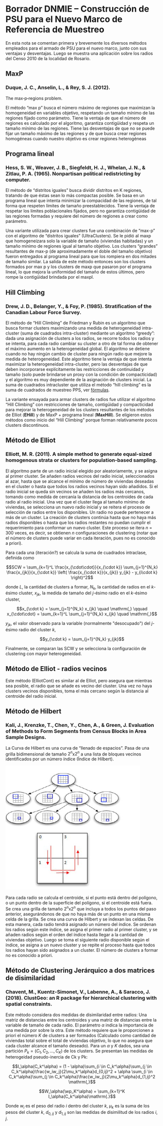 # Borrador DNMIE – Construcción de PSU para el Nuevo Marco de Referencia de Muestreo

En esta nota se comentan primera y brevemente los diversos métodos empleados 
para el armado de PSU para el nuevo marco, junto con sus ventajas y desventajas. 
Luego se muestra una aplicación sobre los radios del Censo 2010 de la localidad de Rosario.

## MaxP

### Duque, J. C., Anselin, L., & Rey, S. J. (2012). 
The max‐p‐regions problem.

El método “max p” busca el número máximo de regiones que maximizan 
la homogeneidad en variables objetivo, respetando un tamaño mínimo 
de las regiones fijado como parámetro. 
Tiene la ventaja de que el número de regiones es calculado por el algoritmo, 
garantiza contigüidad y respeta un tamaño mínimo de las regiones. 
Tiene las desventajas de que no se puede fijar un tamaño máximo de las regiones 
y de que busca crear regiones homogéneas cuando nuestro objetivo es 
crear regiones heterogéneas

## Programa lineal

### Hess, S. W., Weaver, J. B., Siegfeldt, H. J., Whelan, J. N., & Zitlau, P. A. (1965). Nonpartisan political redistricting by computer. 

El método de “distritos iguales” busca dividir distritos en K regiones, 
tratando de que éstas sean lo más compactas posible. Se basa en un programa lineal 
que intenta minimizar la compacidad de las regiones, de tal forma que respeten 
límites de tamaño preestablecidos. 
Tiene la ventaja de respetar los límites poblacionales fijados, 
pero no garantiza contigüidad de las regiones formadas y 
requiere del número de regiones a crear como parámetro.

Una variante utilizada para crear clusters fue una combinación de “max-p” 
con el algoritmo de “distritos iguales” (UltraClusters). 
Se le pidió al maxp que homogeneizara solo la variable de tamaño (viviendas habitadas) y 
un tamaño mínimo de regiones igual al tamaño objetivo. 
Los clusters “grandes” resultantes de max-p (de aproximadamente el doble del tamaño objetivo) 
fueron entregados al programa lineal para que los rompiera en dos mitades de tamaño similar. 
La salida de este método entonces son los clusters formados por max p y 
los clusters de maxp que pasaron por el programa lineal, 
lo que mejora la uniformidad del tamaño de estos últimos, 
pero rompe la contigüidad brindada por el maxpl.

## Hill Climbing

### Drew, J. D., Belanger, Y., & Foy, P. (1985). Stratification of the Canadian Labour Force Survey. 

El método de “Hill Climbing” de Friedman y Rubin es un algoritmo que busca 
formar clusters maximizando una medida de heterogeneidad intra-cluster 
(suma de cuadrados intra-cluster) mediante un algoritmo “greedy”: 
dada una asignación de clusters a los radios, se recorre todos los radios y 
se intenta, para cada radio cambiar su cluster a otro de tal forma de 
obtener el máximo aumento en la heterogeneidad global. 
El algoritmo se detiene cuando no hay ningún cambio de cluster para ningún radio 
que mejore la medida de heterogeneidad. 
Este algoritmo tiene la ventaja de que intenta maximizar 
la heterogeneidad intra-cluster, pero las desventajas de 
que deben incorporarse explícitamente las restricciones de continuidad y tamaño 
(solo puede brindarse un proxy con la condición de compacticidad) y 
el algoritmo es muy dependiente de la asignación de clusters inicial.
La suma de cuadrados intracluster que utiliza el método “hill climbing” 
es la suma de cuadrados de muestreo PPS, 
ver [fórmulas](https://gitlab.indec.gob.ar/halperin/dniem-psu/blob/master/formulas%20hill%20climbing.md).

La variante ensayada para armar clusters de radios 
fue utilizar el algoritmo “Hill Climbing” con restricciones de 
tamaño, contigüidad y compacticidad para mejorar la heterogeneidad de los clusters 
resultantes de los métodos de Elliot (**EHill**) y de MaxP + programa lineal (**MaxHill**). 
Se eligieron estos métodos como inicio del “Hill Climbing” 
porque forman relativamente pocos clusters discontinuos.

## Método de Elliot

### Elliott, M. R. (2011). A simple method to generate equal-sized homogenous strata or clusters for population-based sampling. 

El algoritmo parte de un radio inicial elegido por aleatoriamente, 
y se asigna al primer cluster. 
Se añaden radios vecinos del radio inicial, seleccionados al azar, 
hasta que se alcance el mínimo de número de viviendas deseadas en el cluster o 
hasta que todos los radios vecinos hayan sido añadidos. 
Si el radio inicial se queda sin vecinos se añaden los radios más cercanos, 
tomando como medida de cercanía la distancia de los centroides de cada radio al radio inicial.
Una vez que el cluster llega al tamaño mínimo de viviendas, 
se selecciona un nuevo radio inicial y se reitera el proceso de selección de radios 
entre los disponibles. 
Un radio no puede pertenecer a más de un cluster.
La creación de clusters continúa hasta que no haya más radios disponibles o 
hasta que los radios restantes no puedan cumplir el requerimiento para conformar un nuevo cluster.
Este proceso se itera $`n`$ = 300 veces, es decir, 
se obtienen $`n`$ configuraciones de clustering 
(notar que el número de clusters puede variar en cada iteración, pues no es conocido a priori). 

Para cada una (iteración?) se calcula la suma de cuadrados intraclase, definida como

```math
SCW = \sum_{k=1}^L \frac{x_{\cdot\cdot}}{x_{\cdot k}}
      \sum_{j=1}^{N_k} \frac{x_{jk}}{x_{\cdot k}}
      \left( \frac{x_{\cdot k}}{x_{jk}} y_{jk} - y_{i\cdot k} \right)^2
```

donde 
$`L`$, la cantidad de clusters a formar,
$`N_k`$, la cantidad de radios en el $`k`$-ésimo cluster,
$`x_{jk}`$, la medida de tamaño del $`j`$-ésimo radio en el $`k`$-ésimo cluster,

```math
x_{\cdot k} = \sum_{j=1}^{N_k} x_{jk}
\quad
\mathrm{,}
\qquad
x_{\cdot\cdot} = \sum_{k=1}^L \sum_{j=1}^{N_k} x_{jk}
\quad
\mathrm{,}
```
$`y_{jk}`$, el valor observado para la variable (normalmente "desocupado") 
del $`j`$-ésimo radio del cluster $`k`$,
```math
y_{\cdot k} = \sum_{j=1}^{N_k} y_{jk}
```

Finalmente, se comparan las SCW y 
se selecciona la configuración de clustering con mayor heterogeneidad.


## Método de Elliot - radios vecinos

Este método (ElliotCont) es similar al de Elliot, pero asegura que mientras sea posible, 
el radio que se añade es vecino del cluster. 
Una vez no haya clusters vecinos disponibles, 
toma el más cercano según la distancia al centroide del radio inicial.



## Método de Hilbert
### Kali, J., Krenzke, T., Chen, Y., Chen, A., & Green, J. Evaluation of Methods to Form Segments from Census Blocks in Area Sample Designs.

La Curva de Hilbert es una curva de “llenado de espacios”. 
Pasa de una grilla bidimensional de tamaño $`2^n`$x$`2^n`$ a 
una lista de bloques vecinos identificados por un número índice 
(Índice de Hilbert).

![Figura. Método de Hilbert](metodo_de_Hilbert.png)

Para cada radio se calcula el centroide, si el punto está dentro del polígono, 
o un punto dentro de la superficie del polígono, si el centroide está fuera.
Se crea una grilla de tamaño $`2^n`$x$`2^n`$ que incluya a 
todos los puntos del paso anterior, asegurándonos de que 
no haya más de un punto en una misma celda de la grilla. 
Se crea una curva de Hilbert y se indexan las celdas.
De esta manera, cada radio tendrá asignado un número del índice. 
Se ordenan los radios según este índice, se asigna el primer radio al primer cluster, 
y se añaden radios según el orden del índice 
hasta llegar a la cantidad de viviendas objetivo.
Luego se toma el siguiente radio disponible según el índice, se asigna a un nuevo cluster y 
se repite el proceso hasta que todos los radios hayan sido asignados a un cluster.
El número de clusters a formar no es conocido a priori.


## Método de Clustering Jerárquico a dos matrices de disimilaridad

### Chavent, M., Kuentz-Simonet, V., Labenne, A., & Saracco, J. (2018). ClustGeo: an R package for hierarchical clustering with spatial constraints. 

Este método considera dos medidas de disimilaridad entre radios: 
Una matriz de distancias entre los centroides y 
una matriz de distancias entre la variable de tamaño de cada radio. 
El parámetro $`\alpha`$ indica la importancia de una medida por sobre la otra.
Este método requiere que le proporcionen a priori el número $`K`$ de clusters a ser formados 
(Calculado como cantidad de viviendas total sobre el total de viviendas objetivo, 
lo que no asegura que cada cluster alcance el tamaño deseado).
Para un $`\alpha`$ y $`K`$ dados, sea una partición $`P_k = (C_1, C_2, \dots, C_K)`$ 
de los clusters.
Se presentan las medidas de heterogeidad pseudo-inercia de Ck y Pk:

```math
I_\alpha(C_k^\alpha) = (1 - \alpha)\sum_{i \in C_k^\alpha}\sum_{j \in C_k^\alpha}\frac{w_iw_j}{2\mu_k^\alpha}d_{0,ij}^2
                     +      \alpha \sum_{i \in C_k^\alpha}\sum_{j \in C_k^\alpha}\frac{w_iw_j}{2\mu_k^\alpha}d_{1,ij}^2
\mathrm{,}
```

```math
W_\alpha(\wp_K^\alpha) = \sum_{k=1}^K I_\alpha(C_k^\alpha)\mathrm{.}
```

Donde $`w_i`$ es el peso del radio $`i`$ dentro del cluster $`k`$,
$`\mu_k`$ es la suma de los pesos del cluster $`k`$, 
$`d_{0,ij}`$ y $`d_{1,ij}`$ son las medidas de disimilitud
de los radios $`i,j`$.


